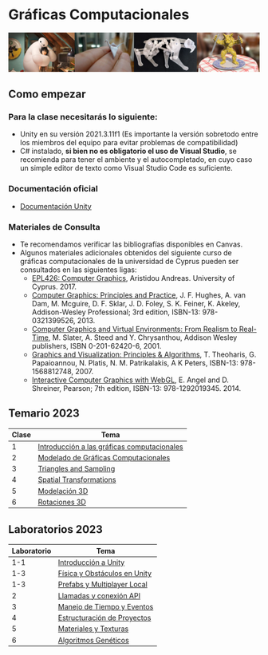 # Gráficas Computacionales

![graficas](/graphics/assets/img/462_banner.jpg)

## Como empezar
### Para la clase necesitarás lo siguiente:

- Unity en su versión 2021.3.11f1 (Es importante la versión sobretodo entre los miembros del equipo para evitar problemas de compatibilidad)
- C# instalado, **si bien no es obligatorio el uso de Visual Studio**, se recomienda para tener el ambiente y el autocompletado, en cuyo caso un simple editor de texto como Visual Studio Code es suficiente.

### Documentación oficial
- [Documentación Unity](https://docs.unity3d.com/Manual/index.html)

### Materiales de Consulta
- Te recomendamos verificar las bibliografías disponibles en Canvas.
- Algunos materiales adicionales obtenidos del siguiente curso de gráficas computacionales de la universidad de Cyprus pueden ser consultados en las siguientes ligas:
  - [EPL426: Computer Graphics](https://www.cs.ucy.ac.cy/courses/EPL426/), Aristidou Andreas. University of Cyprus. 2017.
  - [Computer Graphics: Principles and Practice](https://ptgmedia.pearsoncmg.com/images/9780321399526/samplepages/0321399528.pdf), J. F. Hughes, A. van Dam, M. Mcguire, D. F. Sklar, J. D. Foley, S. K. Feiner, K. Akeley, Addison-Wesley Professional; 3rd edition, ISBN-13: 978-0321399526, 2013.
  - [Computer Graphics and Virtual Environments: From Realism to Real-Time](https://www.cs.ucy.ac.cy/courses/EPL426/courses/eBooks/ComputerGraphicsVR.pdf), M. Slater, A. Steed and Y. Chrysanthou, Addison Wesley publishers, ISBN 0-201-62420-6, 2001.
  - [Graphics and Visualization: Principles & Algorithms](https://doc.lagout.org/science/0_Computer%20Science/2_Algorithms/Graphics%20and%20Visualization_%20Principles%20%26%20Algorithms%20%5BTheoharis%2C%20Papaioannou%2C%20Platis%20%26%20Patrikalakis%202007-10-10%5D.pdf), T. Theoharis, G. Papaioannou, N. Platis, N. M. Patrikalakis, A K Peters, ISBN-13: 978-1568812748, 2007.
  - [Interactive Computer Graphics with WebGL](https://inspirit.net.in/books/academic/Interactive%20Computer%20Graphics.pdf), E. Angel and D. Shreiner, Pearson; 7th edition, ISBN-13: 978-1292019345. 2014.

<!--
## Actividad Medio Término
# **[Instrucciones](/graphics/half_term/README.md)**
-->

## Temario 2023
| Clase | Tema                                                                                 |
| ----- | ------------------------------------------------------------------------------------ |
|   1   | [Introducción a las gráficas computacionales](/graphics/classes/1_intro_graphics.md) |
|   2   | [Modelado de Gráficas Computacionales](/graphics/classes/2_modelado.md) |
|   3   | [Triangles and Sampling](/graphics/classes/3_triangles_and_sampling.md) |
|   4   | [Spatial Transformations](/graphics/classes/4_spatial_transformations.md) |
|   5   | [Modelación 3D](/graphics/classes/6_modelacion3d.md) |
|   6   | [Rotaciones 3D](/graphics/classes/5_rotaciones3d.md) |



## Laboratorios 2023

| Laboratorio   | Tema        |
| ----- | ----------- |
|   1-1   | [Introducción a Unity](/graphics/labs/1_1_intro_unity.md) |
|   1-3   | [Física y Obstáculos en Unity](/graphics/labs/1_2_physics_unity.md) |
|   1-3   | [Prefabs y Multiplayer Local](/graphics/labs/1_3_prefabs_local_multiplayer.md) |
|  2   | [Llamadas y conexión API](/graphics/labs/2_llamadas_API.md) |
|  3   | [Manejo de Tiempo y Eventos](/graphics/labs/3_manejo_tiempo.md) |
|  4   | [Estructuración de Proyectos](/graphics/labs/4_estructuracion_proyectos.md) |
|  5   | [Materiales y Texturas](/graphics/labs/5_materiales_texturas.md) |
|  6   | [Algoritmos Genéticos](/graphics/labs/6_algoritmos_geneticos.md) |